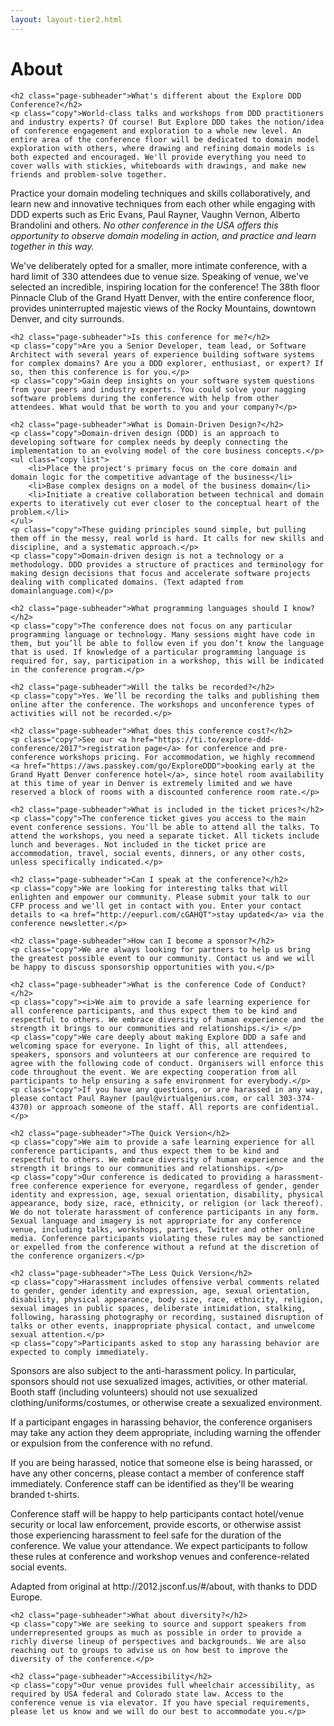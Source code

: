```yaml
---
layout: layout-tier2.html
---
```

<div class="container section page about">
	<h1 class="section-header">About</h1>

	<h2 class="page-subheader">What's different about the Explore DDD Conference?</h2>
	<p class="copy">World-class talks and workshops from DDD practitioners and industry experts? Of course! But Explore DDD takes the notion/idea of conference engagement and exploration to a whole new level. An entire area of the conference floor will be dedicated to domain model exploration with others, where drawing and refining domain models is both expected and encouraged. We'll provide everything you need to cover walls with stickies, whiteboards with drawings, and make new friends and problem-solve together.
</p>
	<p class="copy">Practice your domain modeling techniques and skills collaboratively, and learn new and innovative techniques from each other while engaging with DDD experts such as Eric Evans, Paul Rayner, Vaughn Vernon, Alberto Brandolini and others. <i>No other conference in the USA offers this opportunity to observe domain modeling in action, and practice and learn together in this way.</i></p>
	<p class="copy">We've deliberately opted for a smaller, more intimate conference, with a hard limit of 330 attendees due to venue size. Speaking of venue, we've selected an incredible, inspiring location for the conference! The 38th floor Pinnacle Club of the Grand Hyatt Denver, with the entire conference floor, provides uninterrupted majestic views of the Rocky Mountains, downtown Denver, and city surrounds.</p>

	<h2 class="page-subheader">Is this conference for me?</h2>
	<p class="copy">Are you a Senior Developer, team lead, or Software Architect with several years of experience building software systems for complex domains? Are you a DDD explorer, enthusiast, or expert? If so, then this conference is for you.</p>
	<p class="copy">Gain deep insights on your software system questions from your peers and industry experts. You could solve your nagging software problems during the conference with help from other attendees. What would that be worth to you and your company?</p>

	<h2 class="page-subheader">What is Domain-Driven Design?</h2>
	<p class="copy">Domain-driven design (DDD) is an approach to developing software for complex needs by deeply connecting the implementation to an evolving model of the core business concepts.</p>
	<ul class="copy list">
		<li>Place the project's primary focus on the core domain and domain logic for the competitive advantage of the business</li>
		<li>Base complex designs on a model of the business domain</li>
		<li>Initiate a creative collaboration between technical and domain experts to iteratively cut ever closer to the conceptual heart of the problem.</li>
	</ul>
	<p class="copy">These guiding principles sound simple, but pulling them off in the messy, real world is hard. It calls for new skills and discipline, and a systematic approach.</p>
	<p class="copy">Domain-driven design is not a technology or a methodology. DDD provides a structure of practices and terminology for making design decisions that focus and accelerate software projects dealing with complicated domains. (Text adapted from domainlanguage.com)</p>

	<h2 class="page-subheader">What programming languages should I know?</h2>
	<p class="copy">The conference does not focus on any particular programming language or technology. Many sessions might have code in them, but you’ll be able to follow even if you don’t know the language that is used. If knowledge of a particular programming language is required for, say, participation in a workshop, this will be indicated in the conference program.</p>

	<h2 class="page-subheader">Will the talks be recorded?</h2>
	<p class="copy">Yes. We’ll be recording the talks and publishing them online after the conference. The workshops and unconference types of activities will not be recorded.</p>

	<h2 class="page-subheader">What does this conference cost?</h2>
	<p class="copy">See our <a href="https://ti.to/explore-ddd-conference/2017">registration page</a> for conference and pre-conference workshops pricing. For accommodation, we highly recommend <a href="https://aws.passkey.com/go/ExploreDDD">booking early at the Grand Hyatt Denver conference hotel</a>, since hotel room availability at this time of year in Denver is extremely limited and we have reserved a block of rooms with a discounted conference room rate.</p>

	<h2 class="page-subheader">What is included in the ticket prices?</h2>
	<p class="copy">The conference ticket gives you access to the main event conference sessions. You'll be able to attend all the talks. To attend the workshops, you need a separate ticket. All tickets include lunch and beverages. Not included in the ticket price are accommodation, travel, social events, dinners, or any other costs, unless specifically indicated.</p>

	<h2 class="page-subheader">Can I speak at the conference?</h2>
	<p class="copy">We are looking for interesting talks that will enlighten and empower our community. Please submit your talk to our CFP process and we'll get in contact with you. Enter your contact details to <a href="http://eepurl.com/cGAHQT">stay updated</a> via the conference newsletter.</p>

	<h2 class="page-subheader">How can I become a sponsor?</h2>
	<p class="copy">We are always looking for partners to help us bring the greatest possible event to our community. Contact us and we will be happy to discuss sponsorship opportunities with you.</p>

	<h2 class="page-subheader">What is the conference Code of Conduct?</h2>
	<p class="copy"><i>We aim to provide a safe learning experience for all conference participants, and thus expect them to be kind and respectful to others. We embrace diversity of human experience and the strength it brings to our communities and relationships.</i> </p>
	<p class="copy">We care deeply about making Explore DDD a safe and welcoming space for everyone. In light of this, all attendees, speakers, sponsors and volunteers at our conference are required to agree with the following code of conduct. Organisers will enforce this code throughout the event. We are expecting cooperation from all participants to help ensuring a safe environment for everybody.</p>
	<p class="copy">If you have any questions, or are harassed in any way, please contact Paul Rayner (paul@virtualgenius.com, or call 303-374-4370) or approach someone of the staff. All reports are confidential.</p>

	<h2 class="page-subheader">The Quick Version</h2>
	<p class="copy">We aim to provide a safe learning experience for all conference participants, and thus expect them to be kind and respectful to others. We embrace diversity of human experience and the strength it brings to our communities and relationships. </p>
	<p class="copy">Our conference is dedicated to providing a harassment-free conference experience for everyone, regardless of gender, gender identity and expression, age, sexual orientation, disability, physical appearance, body size, race, ethnicity, or religion (or lack thereof). We do not tolerate harassment of conference participants in any form. Sexual language and imagery is not appropriate for any conference venue, including talks, workshops, parties, Twitter and other online media. Conference participants violating these rules may be sanctioned or expelled from the conference without a refund at the discretion of the conference organizers.</p>

	<h2 class="page-subheader">The Less Quick Version</h2>
	<p class="copy">Harassment includes offensive verbal comments related to gender, gender identity and expression, age, sexual orientation, disability, physical appearance, body size, race, ethnicity, religion, sexual images in public spaces, deliberate intimidation, stalking, following, harassing photography or recording, sustained disruption of talks or other events, inappropriate physical contact, and unwelcome sexual attention.</p>
	<p class="copy">Participants asked to stop any harassing behavior are expected to comply immediately.
Sponsors are also subject to the anti-harassment policy. In particular, sponsors should not use sexualized images, activities, or other material. Booth staff (including volunteers) should not use sexualized clothing/uniforms/costumes, or otherwise create a sexualized environment.</p>
	<p class="copy">If a participant engages in harassing behavior, the conference organisers may take any action they deem appropriate, including warning the offender or expulsion from the conference with no refund.</p>
	<p class="copy">If you are being harassed, notice that someone else is being harassed, or have any other concerns, please contact a member of conference staff immediately. Conference staff can be identified as they'll be wearing branded t-shirts.</p>
	<p class="copy">Conference staff will be happy to help participants contact hotel/venue security or local law enforcement, provide escorts, or otherwise assist those experiencing harassment to feel safe for the duration of the conference. We value your attendance.
We expect participants to follow these rules at conference and workshop venues and conference-related social events.
</p>
	<p class="copy">Adapted from original at http://2012.jsconf.us/#/about, with thanks to DDD Europe.</p>

	<h2 class="page-subheader">What about diversity?</h2>
	<p class="copy">We are seeking to source and support speakers from underrepresented groups as much as possible in order to provide a richly diverse lineup of perspectives and backgrounds. We are also reaching out to groups to advise us on how best to improve the diversity of the conference.</p>

	<h2 class="page-subheader">Accessibility</h2>
	<p class="copy">Our venue provides full wheelchair accessibility, as required by USA federal and Colorado state law. Access to the conference venue is via elevator. If you have special requirements, please let us know and we will do our best to accommodate you.</p>
</div>
